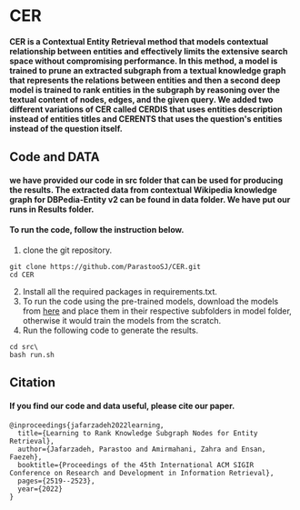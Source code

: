 # CER
#### **CER** is a Contextual Entity Retrieval method that models contextual relationship between entities and effectively limits the extensive search space without compromising performance. In this method, a model is trained to prune an extracted subgraph from a textual knowledge graph that represents the relations between entities and then a second deep model is trained to rank entities in the subgraph by reasoning over the textual content of nodes, edges, and the given query. We added two different variations of CER called CERDIS that uses entities description instead of entities titles and CERENTS that uses the question's entities instead of the question itself.


## Code and DATA
#### we have provided our code in src folder that can be used for producing the results. The extracted data from contextual Wikipedia knowledge graph for DBPedia-Entity v2 can be found in data folder. We have put our runs in Results folder.

#### To run the code, follow the instruction below.
1) clone the git repository.
```
git clone https://github.com/ParastooSJ/CER.git
cd CER
```
2) Install all the required packages in requirements.txt.
3) To run the code using the pre-trained models, download the models from [here](https://drive.google.com/drive/folders/1e12XvXv7gaUvaCEC33kEhbQBVLjzYsuk?usp=share_link) and place them in their respective subfolders in model folder, otherwise it would train the models from the scratch.
4) Run the following code to generate the results.
```
cd src\
bash run.sh
```

## Citation
#### If you find our code and data useful, please cite our paper.
```
@inproceedings{jafarzadeh2022learning,
  title={Learning to Rank Knowledge Subgraph Nodes for Entity Retrieval},
  author={Jafarzadeh, Parastoo and Amirmahani, Zahra and Ensan, Faezeh},
  booktitle={Proceedings of the 45th International ACM SIGIR Conference on Research and Development in Information Retrieval},
  pages={2519--2523},
  year={2022}
}
```
